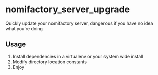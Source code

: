 # nomifactory_server_upgrade
Quickly update your nomifactory server, dangerous if you have no idea what you're doing

## Usage
1. Install dependencies in a virtualenv or your system wide install
2. Modify directory location constants
3. Enjoy
